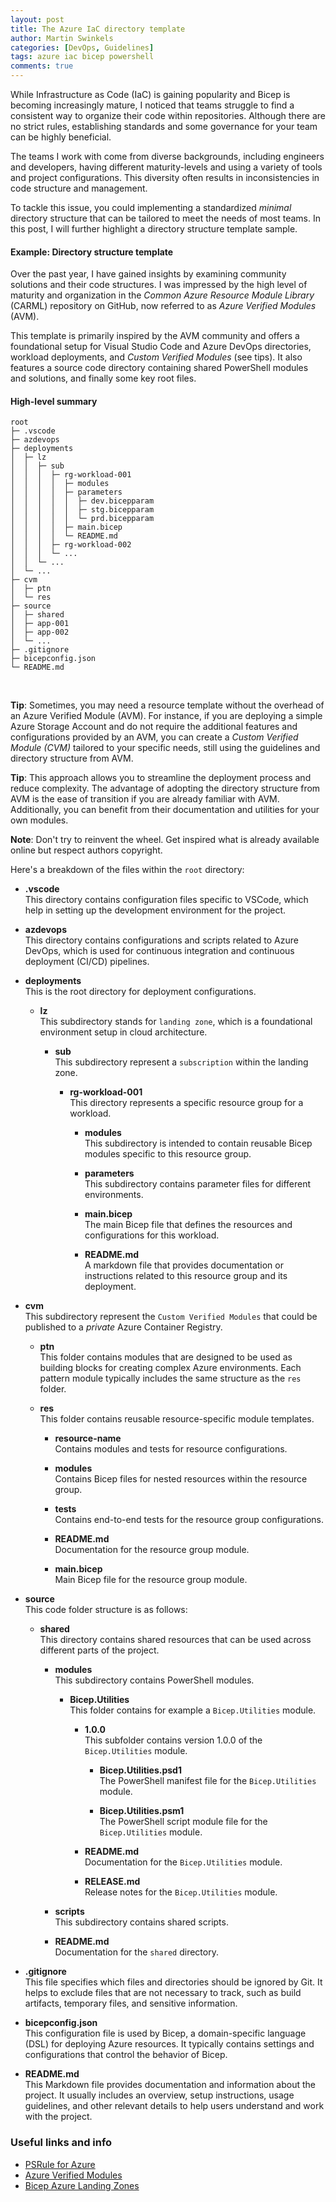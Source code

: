 ```yaml
---
layout: post
title: The Azure IaC directory template
author: Martin Swinkels
categories: [DevOps, Guidelines]
tags: azure iac bicep powershell
comments: true
---
```


While Infrastructure as Code (IaC) is gaining popularity and Bicep is becoming increasingly mature, I noticed that teams struggle to find a consistent way to organize their code within repositories. Although there are no strict rules, establishing standards and some governance for your team can be highly beneficial.

The teams I work with come from diverse backgrounds, including engineers and developers, having different maturity-levels and using a variety of tools and project configurations. This diversity often results in inconsistencies in code structure and management.

To tackle this issue, you could implementing a standardized _minimal_ directory structure that can be tailored to meet the needs of most teams. In this post, I will further highlight a directory structure template sample.

#### Example: Directory structure template

Over the past year, I have gained insights by examining community solutions and their code structures. I was impressed by the high level of maturity and organization in the _Common Azure Resource Module Library_ (CARML) repository on GitHub, now referred to as _Azure Verified Modules_ (AVM).

This template is primarily inspired by the AVM community and offers a foundational setup for Visual Studio Code and Azure DevOps directories, workload deployments, and _Custom Verified Modules_ (see tips). It also features a source code directory containing shared PowerShell modules and solutions, and finally some key root files.

#### High-level summary

```pre
root
├─ .vscode
├─ azdevops
├─ deployments
│  ├─ lz
│  │  ├─ sub
│  │  │  ├─ rg-workload-001
│  │  │  │  ├─ modules
│  │  │  │  ├─ parameters
│  │  │  │  │  ├─ dev.bicepparam
│  │  │  │  │  ├─ stg.bicepparam
│  │  │  │  │  └─ prd.bicepparam
│  │  │  │  ├─ main.bicep
│  │  │  │  └─ README.md
│  │  │  ├─ rg-workload-002
│  │  │  └─ ...
│  │  └─ ...
│  └─ ... 
├─ cvm
│  ├─ ptn
│  └─ res
├─ source
│  ├─ shared
│  ├─ app-001
│  ├─ app-002
│  └─ ...
├─ .gitignore
├─ bicepconfig.json
└─ README.md
```

<br>

<div class="tip">
    <p><strong>Tip</strong>: Sometimes, you may need a resource template without the overhead of an Azure Verified Module (AVM). For instance, if you are deploying a simple Azure Storage Account and do not require the additional features and configurations provided by an AVM, you can create a <i>Custom Verified Module (CVM)</i> tailored to your specific needs, still using the guidelines and directory structure from AVM.</p>
</div>

<div class="tip">
    <p><strong>Tip</strong>: This approach allows you to streamline the deployment process and reduce complexity. The advantage of adopting the directory structure from AVM is the ease of transition if you are already familiar with AVM. Additionally, you can benefit from their documentation and utilities for your own modules.</p>
</div>

<div class="note">
    <p><strong>Note</strong>: Don't try to reinvent the wheel. Get inspired what is already available online but respect authors copyright.</p>
</div>


Here's a breakdown of the files within the `root` directory:

- **.vscode**  
  This directory contains configuration files specific to VSCode, which help in setting up the development environment for the project.

- **azdevops**  
  This directory contains configurations and scripts related to Azure DevOps, which is used for continuous integration and continuous deployment (CI/CD) pipelines.

- **deployments**  
  This is the root directory for deployment configurations.

  - **lz**  
    This subdirectory stands for `landing zone`, which is a foundational environment setup in cloud architecture.

    - **sub**  
      This subdirectory represent a `subscription` within the landing zone.

      - **rg-workload-001**  
        This directory represents a specific resource group for a workload.

          - **modules**  
          This subdirectory is intended to contain reusable Bicep modules specific to this resource group.

        - **parameters**  
          This subdirectory contains parameter files for different environments.

        - **main.bicep**  
          The main Bicep file that defines the resources and configurations for this workload.

        - **README.md**  
          A markdown file that provides documentation or instructions related to this resource group and its deployment.

- **cvm**  
  This subdirectory represent the `Custom Verified Modules` that could be published to a _private_ Azure Container Registry.

  - **ptn**  
    This folder contains modules that are designed to be used as building blocks for creating complex Azure environments. Each pattern module typically includes the same structure as the `res` folder.

  - **res**  
    This folder contains reusable resource-specific module templates.

    - **resource-name**  
    Contains modules and tests for resource configurations.

    - **modules**  
      Contains Bicep files for nested resources within the resource group.

    - **tests**  
      Contains end-to-end tests for the resource group configurations.

    - **README.md**  
      Documentation for the resource group module.

    - **main.bicep**  
      Main Bicep file for the resource group module.

- **source**  
  This code folder structure is as follows:

  - **shared**  
    This directory contains shared resources that can be used across different parts of the project.

    - **modules**  
      This subdirectory contains PowerShell modules.

      - **Bicep.Utilities**  
        This folder contains for example a `Bicep.Utilities` module.

        - **1.0.0**  
          This subfolder contains version 1.0.0 of the `Bicep.Utilities` module.

          - **Bicep.Utilities.psd1**  
            The PowerShell manifest file for the `Bicep.Utilities` module.

          - **Bicep.Utilities.psm1**  
            The PowerShell script module file for the `Bicep.Utilities` module.

        - **README.md**  
          Documentation for the `Bicep.Utilities` module.

        - **RELEASE.md**  
          Release notes for the `Bicep.Utilities` module.

    - **scripts**  
      This subdirectory contains shared scripts.

    - **README.md**  
      Documentation for the `shared` directory.

- **.gitignore**  
  This file specifies which files and directories should be ignored by Git. It helps to exclude files that are not necessary to track, such as build artifacts, temporary files, and sensitive information.

- **bicepconfig.json**  
  This configuration file is used by Bicep, a domain-specific language (DSL) for deploying Azure resources. It typically contains settings and configurations that control the behavior of Bicep.

- **README.md**  
  This Markdown file provides documentation and information about the project. It usually includes an overview, setup instructions, usage guidelines, and other relevant details to help users understand and work with the project.

<!-- omit from toc -->
### Useful links and info

- <a href="https://azure.github.io/PSRule.Rules.Azure" target="_blanc">PSRule for Azure</a>
- <a href="https://azure.github.io/Azure-Verified-Modules/" target="_blanc">Azure Verified Modules</a>
- <a href="https://github.com/Azure/ALZ-Bicep" target="_blanc">Bicep Azure Landing Zones</a>
